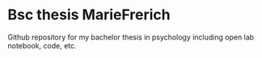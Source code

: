 # Bsc thesis MarieFrerich

Github repository for my bachelor thesis in psychology including open lab notebook, code, etc.
